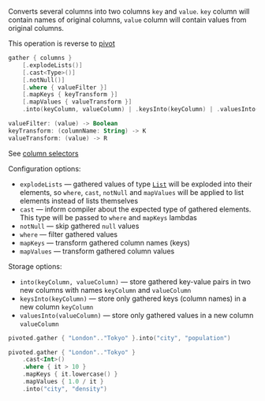 [//]: # (title: gather)

<!---IMPORT org.jetbrains.kotlinx.dataframe.samples.api.Modify-->

Converts several columns into two columns `key` and `value`. `key` column will contain names of original columns, `value` column will contain values from original columns.

This operation is reverse to [pivot](pivot.md)

```kotlin
gather { columns }
    [.explodeLists()]
    [.cast<Type>()]
    [.notNull()]
    [.where { valueFilter }]
    [.mapKeys { keyTransform }]
    [.mapValues { valueTransform }]
    .into(keyColumn, valueColumn) | .keysInto(keyColumn) | .valuesInto(valueColumn)

valueFilter: (value) -> Boolean
keyTransform: (columnName: String) -> K
valueTransform: (value) -> R 
```

See [column selectors](ColumnSelectors.md)

Configuration options:
* `explodeLists` — gathered values of type [`List`](https://kotlinlang.org/api/latest/jvm/stdlib/kotlin.collections/-list/) will be exploded into their elements, so `where`, `cast`, `notNull` and `mapValues` will be applied to list elements instead of lists themselves
* `cast` — inform compiler about the expected type of gathered elements. This type will be passed to `where` and `mapKeys` lambdas
* `notNull` — skip gathered `null` values
* `where` — filter gathered values
* `mapKeys` — transform gathered column names (keys)
* `mapValues` — transform gathered column values 

Storage options:
* `into(keyColumn, valueColumn)` — store gathered key-value pairs in two new columns with names `keyColumn` and `valueColumn`
* `keysInto(keyColumn)` — store only gathered keys (column names) in a new column `keyColumn`
* `valuesInto(valueColumn)` — store only gathered values in a new column `valueColumn`

<!---FUN gather-->

```kotlin
pivoted.gather { "London".."Tokyo" }.into("city", "population")
```

<inline-frame src="resources/org.jetbrains.kotlinx.dataframe.samples.api.Modify.gather.html" width="100%"/>
<!---END-->

<!---FUN gatherWithMapping-->

```kotlin
pivoted.gather { "London".."Tokyo" }
    .cast<Int>()
    .where { it > 10 }
    .mapKeys { it.lowercase() }
    .mapValues { 1.0 / it }
    .into("city", "density")
```

<!---END-->
